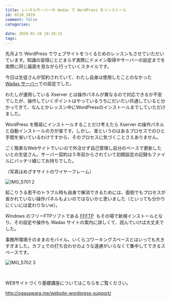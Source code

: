 ```yaml
---
title: レンタルサーバーの Wadax で WordPress をインストール
id: 0118_1819
comment: false
categories:
   
date: 2016-01-18 18:19:31
tags:
---
```


先月より WordPress でウェブサイトをつくるためのレッスンもさせていただいています。知識の習得にとどまらず実際にドメイン取得やサーバーの設定までを実際に同じ画面を見ながら行っていくスタイルです。<!--more-->

今日は生徒さんが契約されていて、わたし自身は使用したことのなかった [Wadax サーバー](http://www.wadax.ne.jp/)での設定でした。

わたしが運用している Xserver とは操作パネルが異なるので対応できるか不安でしたが、操作していくポイントはやっているうちにだいたい共通していると分かってきて、なんとかレッスン中にWordPressのインストールまでしていただけました。

WordPress を簡易にインストールすることだけ考えたら Xserver の操作パネルと自動インストールの方が楽です。しかし、楽というのはあるプロセスでのひと手間を省いているわけですから、そのプロセスに気づくことさえありません。

ごく簡素なWebサイトでいいので外注せず自己管理し自分のペースで更新したいとの生徒さん。サーバー契約は５年前からされていて初期設定の記録もファイルにバッチリ綴じてお持ちでした。

（写真はめざすサイトのワイヤーフレーム）

![IMG_5701 2](http://ogasawara.me/wp/wp-content/uploads/2016/01/IMG_5701-2-e1453109741191-600x800.jpg)

起こりうる若干のトラブル時も自身で解消できるためには、面倒でもプロセスが省かれていない操作パネルもよいのではないかと思いました（といっても分かりにくいには変わりないw）。

Windows のフリーFTPソフトである [FFFTP](http://www.forest.impress.co.jp/library/software/ffftp/)  もその場で新規インストールとなり、その設定や操作も Wadax サイトの案内に詳しくて、読んでいけば大丈夫でした。

事務所環境そのままのモバイル。いくらコワーキングスペースとはいっても大きすぎました。カフェでの打ち合わせのような遠慮がいらなくて集中してできるスペースです。

![IMG_5702 3](http://ogasawara.me/wp/wp-content/uploads/2016/01/IMG_5702-3-600x450.jpg)

&nbsp;

WEBサイトづくり基礎講座についてはこちらをご覧ください。

http://ogasawara.me/website-wordpress-support/